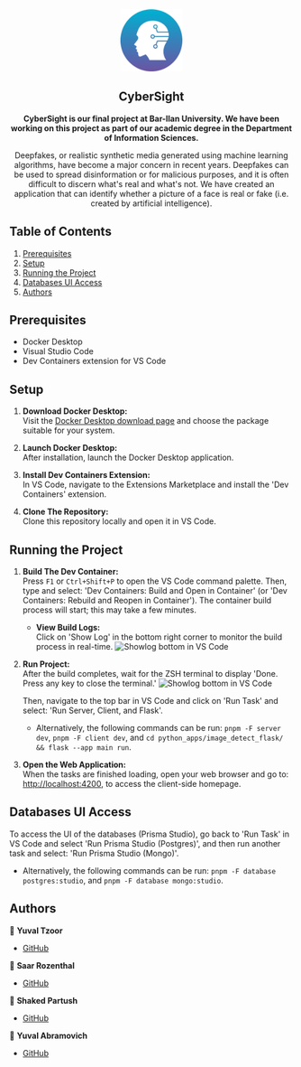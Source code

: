 <section align="center">
<img src="/apps/client/src/favicon.ico" width="110" alt="Cybersight logo"/>

# CyberSight

**CyberSight is our final project at Bar-Ilan University. We have been working on this project as part of our academic degree in the Department of Information Sciences.**

Deepfakes, or realistic synthetic media generated using machine learning algorithms, have become a major concern in recent years. Deepfakes can be used to spread disinformation or for malicious purposes, and it is often difficult to discern what's real and what's not. We have created an application that can identify whether a picture of a face is real or fake (i.e. created by artificial intelligence).

</section>

## Table of Contents

1. [Prerequisites](#prerequisites)
2. [Setup](#setup)
3. [Running the Project](#running-the-project)
4. [Databases UI Access](#databases-ui-access)
5. [Authors](#authors)

## Prerequisites

- Docker Desktop
- Visual Studio Code
- Dev Containers extension for VS Code

## Setup

1. **Download Docker Desktop:**  
   Visit the [Docker Desktop download page](https://www.docker.com/products/docker-desktop/#) and choose the package suitable for your system.

2. **Launch Docker Desktop:**  
   After installation, launch the Docker Desktop application.
   
3. **Install Dev Containers Extension:**  
   In VS Code, navigate to the Extensions Marketplace and install the 'Dev Containers' extension.
   
4. **Clone The Repository:**  
   Clone this repository locally and open it in VS Code.



## Running the Project

1. **Build The Dev Container:**  
   Press `F1` or `Ctrl+Shift+P` to open the VS Code command palette. Then, type and select: 'Dev Containers: Build and Open in Container' (or 'Dev Containers: Rebuild and Reopen in Container'). The container build process will start; this may take a few minutes.

   - **View Build Logs:**  
     Click on 'Show Log' in the bottom right corner to monitor the build process in real-time.
     <img src="https://i.ibb.co/Yj87Yn1/showlog-vscode.jpg" width="410" alt="Showlog bottom in VS Code"/>

2. **Run Project:**  
   After the build completes, wait for the ZSH terminal to display 'Done. Press any key to close the terminal.'
   <img src="https://i.ibb.co/3ywxZMN/build-done.jpg" width="750" alt="Showlog bottom in VS Code"/>

    Then, navigate to the top bar in VS Code and click on 'Run Task' and select: 'Run Server, Client, and Flask'.
   - Alternatively, the following commands can be run: `pnpm -F server dev`, `pnpm -F client dev`, and `cd python_apps/image_detect_flask/ && flask --app main run`.

4. **Open the Web Application:**  
   When the tasks are finished loading, open your web browser and go to: [http://localhost:4200](http://localhost:4200), to access the client-side homepage.

## Databases UI Access

To access the UI of the databases (Prisma Studio), go back to 'Run Task' in VS Code and select 'Run Prisma Studio (Postgres)', and then run another task and select: 'Run Prisma Studio (Mongo)'.
- Alternatively, the following commands can be run: `pnpm -F database postgres:studio`, and `pnpm -F database mongo:studio`.

## Authors

👤 **Yuval Tzoor**

- [GitHub](https://github.com/YuvalTzoor)

👤 **Saar Rozenthal**

- [GitHub](https://github.com/SaarRoz)

<section>

👤 **Shaked Partush**

- [GitHub](https://github.com/shak4560)

👤 **Yuval Abramovich**

- [GitHub](https://github.com/Yuvalabra)
